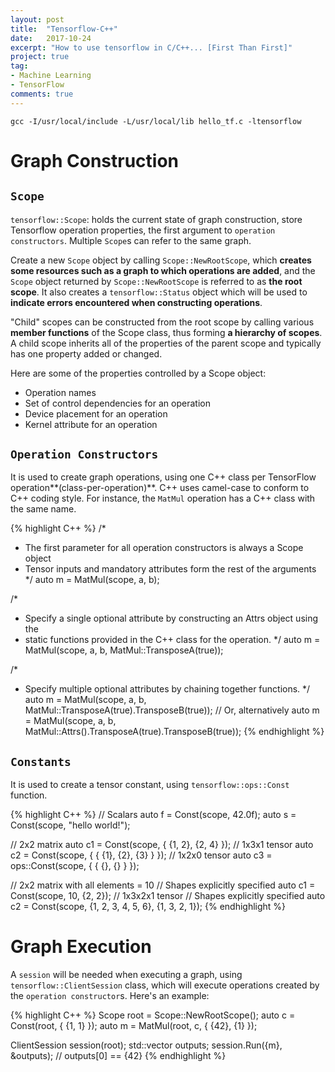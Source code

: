 ```yaml
---
layout: post
title:  "Tensorflow-C++"
date:   2017-10-24
excerpt: "How to use tensorflow in C/C++... [First Than First]"
project: true
tag:
- Machine Learning
- TensorFlow
comments: true
---	
```

`gcc -I/usr/local/include -L/usr/local/lib hello_tf.c -ltensorflow`

# Graph Construction

## `Scope`

`tensorflow::Scope`: holds the current state of graph construction, store Tensorflow operation properties, the first argument to `operation constructors`. Multiple `Scope`s can refer to the same graph.

Create a new `Scope` object by calling `Scope::NewRootScope`, which **creates some resources such as a graph to which operations are added**, and the `Scope` object returned by `Scope::NewRootScope` is referred to as **the root scope**. It also creates a `tensorflow::Status` object which will be used to **indicate errors encountered when constructing operations**.

"Child" scopes can be constructed from the root scope by calling various **member functions** of the Scope class, thus forming **a hierarchy of scopes**. A child scope inherits all of the properties of the parent scope and typically has one property added or changed.

Here are some of the properties controlled by a Scope object:

* Operation names
* Set of control dependencies for an operation
* Device placement for an operation
* Kernel attribute for an operation

## `Operation Constructors`
It is used to create graph operations, using one C++ class per TensorFlow operation**(class-per-operation)**. C++ uses camel-case to conform to C++ coding style. For instance, the `MatMul` operation has a C++ class with the same name.

{% highlight C++ %}
/*
 * The first parameter for all operation constructors is always a Scope object
 * Tensor inputs and mandatory attributes form the rest of the arguments
 */
auto m = MatMul(scope, a, b);

/*
 * Specify a single optional attribute by constructing an Attrs object using the 
 * static functions provided in the C++ class for the operation.
 */
auto m = MatMul(scope, a, b, MatMul::TransposeA(true));
 
/*
 * Specify multiple optional attributes by chaining together functions.
 */
auto m = MatMul(scope, a, b, MatMul::TransposeA(true).TransposeB(true));
// Or, alternatively
auto m = MatMul(scope, a, b, MatMul::Attrs().TransposeA(true).TransposeB(true));
{% endhighlight %}

## `Constants`
It is used to create a tensor constant, using `tensorflow::ops::Const` function.

{% highlight C++ %}
// Scalars
auto f = Const(scope, 42.0f);
auto s = Const(scope, "hello world!");

// 2x2 matrix
auto c1 = Const(scope, { {1, 2}, {2, 4} });
// 1x3x1 tensor
auto c2 = Const(scope, { { {1}, {2}, {3} } });
// 1x2x0 tensor
auto c3 = ops::Const(scope, { { {}, {} } });

// 2x2 matrix with all elements = 10
// Shapes explicitly specified
auto c1 = Const(scope, 10, {2, 2});
// 1x3x2x1 tensor
// Shapes explicitly specified
auto c2 = Const(scope, {1, 2, 3, 4, 5, 6}, {1, 3, 2, 1});
{% endhighlight %}

# Graph Execution
A `session` will be needed when executing a graph, using `tensorflow::ClientSession` class, which will execute operations created by the `operation constructor`s. Here's an example:

 {% highlight C++ %}
Scope root = Scope::NewRootScope();
auto c = Const(root, { {1, 1} });
auto m = MatMul(root, c, { {42}, {1} });

ClientSession session(root);
std::vector<Tensor> outputs;
session.Run({m}, &outputs);
// outputs[0] == {42}
{% endhighlight %}




